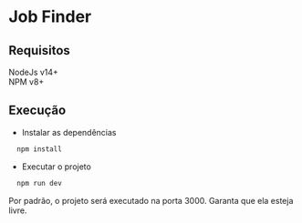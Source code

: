 # Job Finder

## Requisitos
  NodeJs v14+   
  NPM v8+
## Execução 
  - Instalar as dependências
  ```bash
    npm install
  ```

  - Executar o projeto
  ```bash
    npm run dev
  ```
  Por padrão, o projeto será executado na porta 3000. Garanta que ela esteja livre.